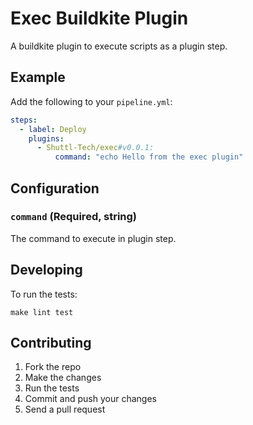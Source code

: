 # Exec Buildkite Plugin

A buildkite plugin to execute scripts as a plugin step.

## Example

Add the following to your `pipeline.yml`:

```yml
steps:
  - label: Deploy
    plugins:
      - Shuttl-Tech/exec#v0.0.1:
          command: "echo Hello from the exec plugin"
```

## Configuration

### `command` (Required, string)

The command to execute in plugin step.

## Developing

To run the tests:

```shell
make lint test
```

## Contributing

1. Fork the repo
2. Make the changes
3. Run the tests
4. Commit and push your changes
5. Send a pull request
